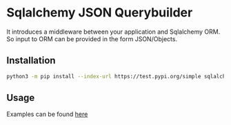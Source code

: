# Sqlalchemy JSON Querybuilder

It introduces a middleware between your application and Sqlalchemy ORM. So input to ORM can be provided in the form JSON/Objects.

## Installation

```sh
python3 -m pip install --index-url https://test.pypi.org/simple sqlalchemy-json-querybuilder
```

## Usage

Examples can be found [here](https://github.com/suyash248/sqlalchemy-json-querybuilder/blob/master/sqlalchemy-json-querybuilder/examples/main.py)
